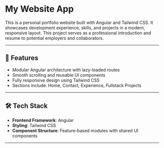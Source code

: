 # My Website App

This is a personal portfolio website built with Angular and Tailwind CSS. It showcases development experience, skills, and projects in a modern, responsive layout. This project serves as a professional introduction and resume to potential employers and collaborators.

---

## 🚀 Features

- Modular Angular architecture with lazy-loaded routes
- Smooth scrolling and reusable UI components
- Fully responsive design using Tailwind CSS
- Sections include: Home, Contact, Experience, Fullstack Projects

---

## 🛠️ Tech Stack

- **Frontend Framework**: Angular
- **Styling**: Tailwind CSS
- **Component Structure**: Feature-based modules with shared UI components

---